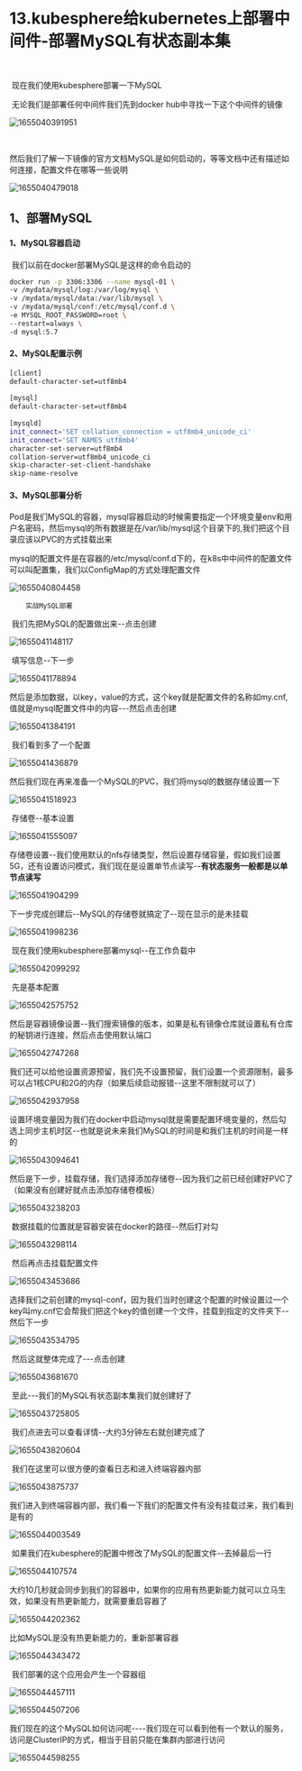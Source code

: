 # 13.kubesphere给kubernetes上部署中间件-部署MySQL有状态副本集

​	 

​		现在我们使用kubesphere部署一下MySQL



​		无论我们是部署任何中间件我们先到docker hub中寻找一下这个中间件的镜像

![1655040391951](../../.vuepress/public/images/1655040391951.png)

​	

​	然后我们了解一下镜像的官方文档MySQL是如何启动的，等等文档中还有描述如何连接，配置文件在哪等一些说明

![1655040479018](../../.vuepress/public/images/1655040479018.png)





## 1、部署MySQL



#### 1、MySQL容器启动

​	我们以前在docker部署MySQL是这样的命令启动的

```bash
docker run -p 3306:3306 --name mysql-01 \
-v /mydata/mysql/log:/var/log/mysql \
-v /mydata/mysql/data:/var/lib/mysql \
-v /mydata/mysql/conf:/etc/mysql/conf.d \
-e MYSQL_ROOT_PASSWORD=root \
--restart=always \
-d mysql:5.7 
```



#### 2、MySQL配置示例

```bash
[client]
default-character-set=utf8mb4
 
[mysql]
default-character-set=utf8mb4
 
[mysqld]
init_connect='SET collation_connection = utf8mb4_unicode_ci'
init_connect='SET NAMES utf8mb4'
character-set-server=utf8mb4
collation-server=utf8mb4_unicode_ci
skip-character-set-client-handshake
skip-name-resolve
```





#### 3、MySQL部署分析

​	Pod是我们MySQL的容器，mysql容器启动的时候需要指定一个环境变量env和用户名密码，然后mysql的所有数据是在/var/lib/mysql这个目录下的,我们把这个目录应该以PVC的方式挂载出来

​	mysql的配置文件是在容器的/etc/mysql/conf.d下的，在k8s中中间件的配置文件可以叫配置集，我们以ConfigMap的方式处理配置文件

![1655040804458](../../.vuepress/public/images/1655040804458.png)







 		实战MySQL部署

​		我们先把MySQL的配置做出来--点击创建

![1655041148117](../../.vuepress/public/images/1655041148117.png)

​	填写信息--下一步

![1655041178894](../../.vuepress/public/images/1655041178894.png)



​	然后是添加数据，以key，value的方式，这个key就是配置文件的名称如my.cnf,值就是mysql配置文件中的内容---然后点击创建

![1655041384191](../../.vuepress/public/images/1655041384191.png)



​		我们看到多了一个配置

![1655041436879](../../.vuepress/public/images/1655041436879.png)





​	然后我们现在再来准备一个MySQL的PVC，我们将mysql的数据存储设置一下

![1655041518923](../../.vuepress/public/images/1655041518923.png)

​	存储卷--基本设置

![1655041555097](../../.vuepress/public/images/1655041555097.png)



​		存储卷设置--我们使用默认的nfs存储类型，然后设置存储容量，假如我们设置5G，还有设置访问模式，我们现在是设置单节点读写--**有状态服务一般都是以单节点读写**



![1655041904299](../../.vuepress/public/images/1655041904299.png)



下一步完成创建后--MySQL的存储卷就搞定了--现在显示的是未挂载

![1655041998236](../../.vuepress/public/images/1655041998236.png)





​	现在我们使用kubesphere部署mysql--在工作负载中

![1655042099292](../../.vuepress/public/images/1655042099292.png)



​	先是基本配置

![1655042575752](../../.vuepress/public/images/1655042575752.png)



​	然后是容器镜像设置--我们搜索镜像的版本，如果是私有镜像仓库就设置私有仓库的秘钥进行连接，然后点击使用默认端口

![1655042747268](../../.vuepress/public/images/1655042747268.png)



​		我们还可以给他设置资源预留，我们先不设置预留，我们设置一个资源限制，最多可以占1核CPU和2G的内存（如果后续启动报错--这里不限制就可以了）

![1655042937958](../../.vuepress/public/images/1655042937958.png)



​		设置环境变量因为我们在docker中启动mysql就是需要配置环境变量的，然后勾选上同步主机时区--也就是说未来我们MySQL的时间是和我们主机的时间是一样的

![1655043094641](../../.vuepress/public/images/1655043094641.png)





​	然后是下一步，挂载存储，我们选择添加存储卷--因为我们之前已经创建好PVC了（如果没有创建好就点击添加存储卷模板）



![1655043238203](../../.vuepress/public/images/1655043238203.png)

​		数据挂载的位置就是容器安装在docker的路径--然后打对勾

![1655043298114](../../.vuepress/public/images/1655043298114.png)





​		然后再点击挂载配置文件

![1655043453686](../../.vuepress/public/images/1655043453686.png)



​		选择我们之前创建的mysql-conf，因为我们当时创建这个配置的时候设置过一个key叫my.cnf它会帮我们把这个key的值创建一个文件，挂载到指定的文件夹下--然后下一步

![1655043534795](../../.vuepress/public/images/1655043534795.png)



​			然后这就整体完成了---点击创建

![1655043681670](../../.vuepress/public/images/1655043681670.png)





​	至此---我们的MySQL有状态副本集我们就创建好了

![1655043725805](../../.vuepress/public/images/1655043725805.png)



​	我们点进去可以查看详情--大约3分钟左右就创建完成了

![1655043820604](../../.vuepress/public/images/1655043820604.png)





​	我们在这里可以很方便的查看日志和进入终端容器内部

![1655043875737](../../.vuepress/public/images/1655043875737.png)



​	我们进入到终端容器内部，我们看一下我们的配置文件有没有挂载过来，我们看到是有的

![1655044003549](../../.vuepress/public/images/1655044003549.png)



​		如果我们在kubesphere的配置中修改了MySQL的配置文件--去掉最后一行

![1655044107574](../../.vuepress/public/images/1655044107574.png)



​		大约10几秒就会同步到我们的容器中，如果你的应用有热更新能力就可以立马生效，如果没有热更新能力，就需要重启容器了

![1655044202362](../../.vuepress/public/images/1655044202362.png)



比如MySQL是没有热更新能力的，重新部署容器

![1655044343472](../../.vuepress/public/images/1655044343472.png)





​	我们部署的这个应用会产生一个容器组

![1655044457111](../../.vuepress/public/images/1655044457111.png)



![1655044507206](../../.vuepress/public/images/1655044507206.png)





我们现在的这个MySQL如何访问呢----我们现在可以看到他有一个默认的服务，访问是ClusterIP的方式，相当于目前只能在集群内部进行访问

![1655044598255](../../.vuepress/public/images/1655044598255.png)





















































































































